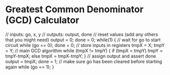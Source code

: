 # Greatest Common Denominator (GCD) Calculator

// inputs: go, x, y
// outputs: output, done
// reset values (add any others that you might need)
output = 0;
done = 0;
while(1) {
  // wait for go to start circuit
  while (go == 0);
  done = 0;
  // store inputs in registers
  tmpX = X;
  tmpY = Y;
  // main GCD algorithm
  while (tmpX != tmpY) {
    if (tmpX < tmpY)
      tmpY = tmpY-tmpX;
    else
      tmpX = tmpX-tmpY;
}
  // assign output and assert done
  output = tmpX; 
  done = 1;
  // make sure go has been cleared before starting again
  while (go == 1);
}
